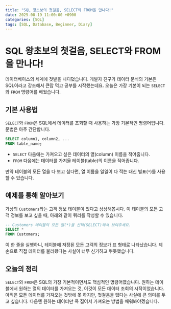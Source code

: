 ```yaml
---
title: "SQL 왕초보의 첫걸음, SELECT와 FROM을 만나다!"
date: 2025-08-19 11:00:00 +0900
categories: [SQL]
tags: [SQL, Database, Beginner, Diary]
---
```


# SQL 왕초보의 첫걸음, SELECT와 FROM을 만나다!

데이터베이스의 세계에 첫발을 내디뎠습니다. 개발자 친구가 데이터 분석의 기본은 SQL이라고 강조해서 큰맘 먹고 공부를 시작했는데요. 오늘은 가장 기본이 되는 `SELECT`와 `FROM` 명령어를 배웠습니다.

## 기본 사용법

`SELECT`와 `FROM`은 SQL에서 데이터를 조회할 때 사용하는 가장 기본적인 명령어입니다. 문법은 아주 간단합니다.

```sql
SELECT column1, column2, ...
FROM table_name;
```

- `SELECT` 다음에는 가져오고 싶은 데이터의 열(column) 이름을 적어줍니다.
- `FROM` 다음에는 데이터를 가져올 테이블(table)의 이름을 적어줍니다.

만약 테이블의 모든 열을 다 보고 싶다면, 열 이름을 일일이 다 적는 대신 별표(`*`)를 사용할 수 있습니다.

## 예제를 통해 알아보기

가상의 `Customers`라는 고객 정보 테이블이 있다고 상상해봅시다. 이 테이블의 모든 고객 정보를 보고 싶을 때, 아래와 같이 쿼리를 작성할 수 있습니다.

```sql
-- Customers 테이블의 모든 열(*)을 선택(SELECT)해서 보여주세요.
SELECT * 
FROM Customers;
```

이 한 줄을 실행하니, 테이블에 저장된 모든 고객의 정보가 표 형태로 나타났습니다. 제 손으로 직접 데이터를 불러왔다는 사실이 너무 신기하고 뿌듯했습니다.

## 오늘의 정리

`SELECT`와 `FROM`은 SQL의 가장 기본적이면서도 핵심적인 명령어였습니다. 원하는 테이블에서 원하는 열의 데이터를 가져오는 것, 이것이 모든 데이터 조회의 시작이었습니다. 아직은 모든 데이터를 가져오는 것밖에 못 하지만, 첫걸음을 뗐다는 사실에 큰 의미를 두고 싶습니다. 다음엔 원하는 데이터만 콕 집어서 가져오는 방법을 배워봐야겠습니다.